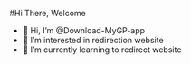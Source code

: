 #Hi There, Welcome

- 👋 Hi, I’m @Download-MyGP-app
- 👀 I’m interested in redirection website
- 🌱 I’m currently learning to redirect website


<!---
Download-MyGP-app/Download-MyGP-app is a ✨ special ✨ repository because its `README.md` (this file) appears on your GitHub profile.
You can click the Preview link to take a look at your changes.
--->
